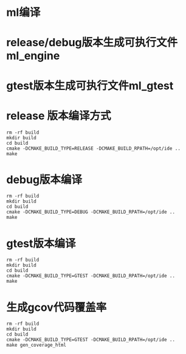 # ml编译
# release/debug版本生成可执行文件ml_engine
# gtest版本生成可执行文件ml_gtest

# release 版本编译方式
```
rm -rf build 
mkdir build
cd build 
cmake -DCMAKE_BUILD_TYPE=RELEASE -DCMAKE_BUILD_RPATH=/opt/ide ..
make
```
# debug版本编译
```
rm -rf build 
mkdir build
cd build 
cmake -DCMAKE_BUILD_TYPE=DEBUG -DCMAKE_BUILD_RPATH=/opt/ide ..
make
```
# gtest版本编译
```
rm -rf build 
mkdir build
cd build 
cmake -DCMAKE_BUILD_TYPE=GTEST -DCMAKE_BUILD_RPATH=/opt/ide ..
make
```
# 生成gcov代码覆盖率
```
rm -rf build 
mkdir build
cd build 
cmake -DCMAKE_BUILD_TYPE=GTEST -DCMAKE_BUILD_RPATH=/opt/ide ..
make gen_coverage_html
```
